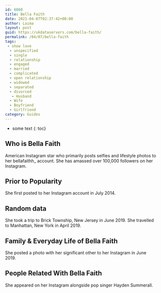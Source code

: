 ```yaml
---
id: 6860
title: Bella Faith
date: 2021-04-07T02:37:42+00:00
author: Laima
layout: post
guid: https://ukdataservers.com/bella-faith/
permalink: /04/07/bella-faith
tags:
 - show love
  - unspecified
  - single
  - relationship
  - engaged
  - married
  - complicated
  - open relationship
  - widowed
  - separated
  - divorced
   - Husband
  - Wife
  - Boyfriend
  - Girlfriend
category: Guides
---
```


* some text
{: toc}


## Who is Bella Faith
                  
                  
                  
American Instagram star who primarily posts selfies and lifestyle photos to her bellafaithh_ account. She has amassed over 100,000 followers on her Instagram. 
                  
              
            
              
            
                
                
                
## Prior to Popularity
                  
                  
                  
She first posted to her Instagram account in July 2014. 
                  
              
            
              
            
                
                
                
## Random data
                  
                  
                  
She took a trip to Brick Township, New Jersey in June 2019. She travelled to Manhattan, New York in April 2019. 
                  
              
            
              
            
                
                
                
## Family & Everyday Life of Bella Faith
                  
                  
                  
She posted a photo with her significant other to her Instagram in June 2019. 
                  
              
            
              
            
                
                
                
## People Related With Bella Faith
                  
                  
                  
She appeared on her Instagram alongside pop singer Hayden Summerall. 
                  
              
            
              
            
                
              
            
              
              
            
            
              
            
          
          
          